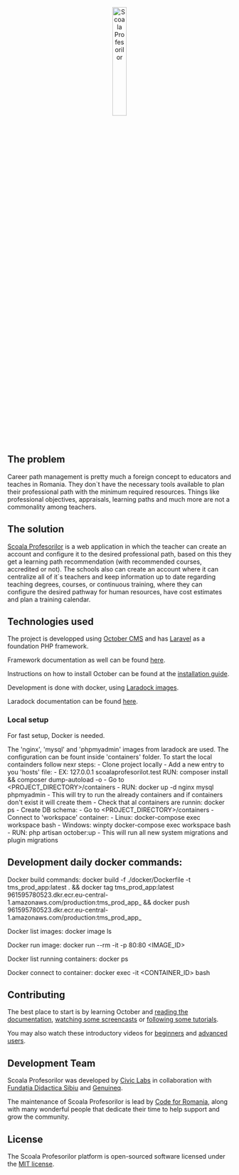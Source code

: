 <p align="center">
    <img src="https://github.com/code4romania/talent-manager-schools/blob/master/themes/genuineq-genuineq-scoala-profesorilor/assets/img/favicon/apple-icon-180x180.png?raw=true" alt="Scoala Profesorilor" width="25%" height="25%" />
</p>

## The problem
Career path management is pretty much a foreign concept to educators and teaches in Romania. They don`t have the necessary tools available to plan their professional path with the minimum required resources. Things like professional objectives, appraisals, learning paths and much more are not a commonality among teachers.

## The solution
[Scoala Profesorilor](https://www.scoalaprofesorilor.ro) is a web application in which the teacher can create an account and configure it to the desired professional path, based on this they get a learning path recommendation (with recommended courses, accredited or not). The schools also can create an account where it can centralize all of it`s teachers and keep information up to date regarding teaching degrees, courses, or continuous training, where they can configure the desired pathway for human resources, have cost estimates and plan a training calendar.

## Technologies used

The project is developped using [October CMS](https://octobercms.com) and has [Laravel](https://laravel.com) as a foundation PHP framework.

Framework documentation as well can be found [here](https://octobercms.com/docs).

Instructions on how to install October can be found at the [installation guide](https://octobercms.com/docs/setup/installation).

Development is done with docker, using [Laradock images](https://laradock.io/).

Laradock documentation can be found [here](https://github.com/laradock/laradock).

### Local setup

For fast setup, Docker is needed.

The 'nginx', 'mysql' and 'phpmyadmin' images from laradock are used. The configuration can be fount inside 'containers' folder. To start the local containders follow nexr steps:
    - Clone project locally
    - Add a new entry to you 'hosts' file:
        - EX: 127.0.0.1  scoalaprofesorilot.test
    RUN: composer install && composer dump-autoload -o
    - Go to <PROJECT_DIRECTORY>/containers
    - RUN: docker up -d nginx mysql phpmyadmin
      - This will try to run the already containers and if containers don't exist it will create them
    - Check that al containers are runnin: docker ps
    - Create DB schema:
        - Go to <PROJECT_DIRECTORY>/containers
        - Connect to 'workspace' container:
            - Linux: docker-compose exec workspace bash
            - Windows: winpty docker-compose exec workspace bash
        - RUN: php artisan october:up
            - This will run all new system migrations and plugin migrations

## Development daily docker commands:

Docker build commands:
  docker build -f ./docker/Dockerfile -t tms_prod_app:latest . &&
  docker tag tms_prod_app:latest 961595780523.dkr.ecr.eu-central-1.amazonaws.com/production:tms_prod_app_<VERSION> &&
  docker push 961595780523.dkr.ecr.eu-central-1.amazonaws.com/production:tms_prod_app_<VERSION>

Docker list images:
  docker image ls

Docker run image:
  docker run --rm -it -p 80:80 <IMAGE_ID>

Docker list running containers:
  docker ps

Docker connect to container:
  docker exec -it <CONTAINER_ID> bash

## Contributing

The best place to start is by learning October and [reading the documentation](https://octobercms.com/docs), [watching some screencasts](https://octobercms.com/support/topic/screencast) or [following some tutorials](https://octobercms.com/support/articles/tutorials).

You may also watch these introductory videos for [beginners](https://vimeo.com/79963873) and [advanced users](https://vimeo.com/172202661).

## Development Team

Scoala Profesorilor was developed by [Civic Labs](https://civiclabs.ro/en) in collaboration with [Fundația Didactica Sibiu](https://scoalafinlandezasibiu.ro/) and [Genuineq](https://www.genuineq.com/).

The maintenance of Scoala Profesorilor is lead by [Code for Romania](https://code4.ro/en/), along with many wonderful people that dedicate their time to help support and grow the community.

## License

The Scoala Profesorilor platform is open-sourced software licensed under the [MIT license](https://opensource.org/licenses/MIT).
